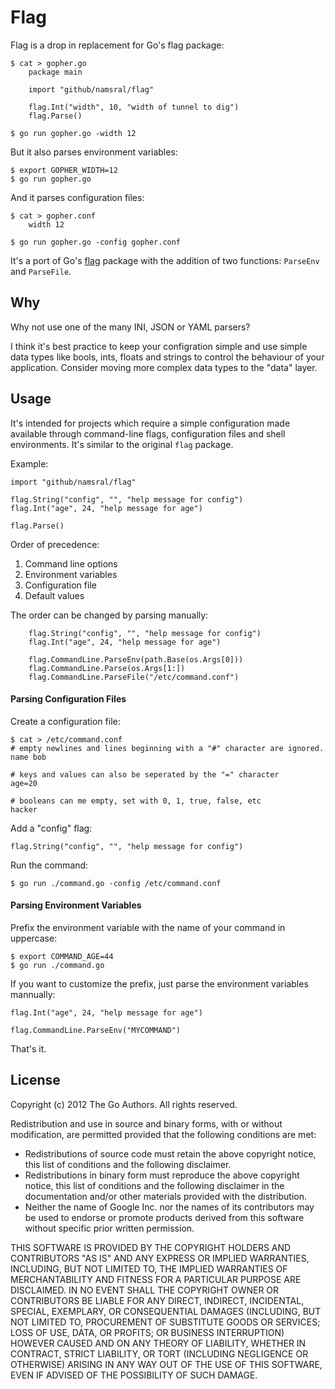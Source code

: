 Flag
===

Flag is a drop in replacement for Go's flag package:

	$ cat > gopher.go
		package main

		import "github/namsral/flag"

		flag.Int("width", 10, "width of tunnel to dig")
		flag.Parse()

	$ go run gopher.go -width 12

But it also parses environment variables:

	$ export GOPHER_WIDTH=12
	$ go run gopher.go

And it parses configuration files:

	$ cat > gopher.conf
		width 12

	$ go run gopher.go -config gopher.conf


It's a port of Go's [flag][] package with the addition of two functions: `ParseEnv` and `ParseFile`.

[flag]: http://golang.org/src/pkg/flag


Why
---

Why not use one of the many INI, JSON or YAML parsers?

I think it's best practice to keep your configration simple and use simple data types like bools, ints, floats and strings to control the behaviour of your application. Consider moving more complex data types to the "data" layer.


Usage
---

It's intended for projects which require a simple configuration made available through command-line flags, configuration files and shell environments. It's similar to the original `flag` package.

Example:

	import "github/namsral/flag"
	
	flag.String("config", "", "help message for config")
	flag.Int("age", 24, "help message for age")
	
	flag.Parse()

Order of precedence:

1. Command line options
2. Environment variables
3. Configuration file
4. Default values

The order can be changed by parsing manually:

		flag.String("config", "", "help message for config")
		flag.Int("age", 24, "help message for age")
		
		flag.CommandLine.ParseEnv(path.Base(os.Args[0]))
		flag.CommandLine.Parse(os.Args[1:])
		flag.CommandLine.ParseFile("/etc/command.conf")


#### Parsing Configuration Files

Create a configuration file:

	$ cat > /etc/command.conf
	# empty newlines and lines beginning with a "#" character are ignored.
	name bob
	
	# keys and values can also be seperated by the "=" character
	age=20
	
	# booleans can me empty, set with 0, 1, true, false, etc
	hacker
	
Add a "config" flag:

	flag.String("config", "", "help message for config")
		
Run the command:

	$ go run ./command.go -config /etc/command.conf


#### Parsing Environment Variables

Prefix the environment variable with the name of your command in uppercase:

	$ export COMMAND_AGE=44
	$ go run ./command.go

If you want to customize the prefix, just parse the environment variables mannually:

	flag.Int("age", 24, "help message for age")

	flag.CommandLine.ParseEnv("MYCOMMAND")
	
That's it.


License
---


Copyright (c) 2012 The Go Authors. All rights reserved.

Redistribution and use in source and binary forms, with or without
modification, are permitted provided that the following conditions are
met:

   * Redistributions of source code must retain the above copyright
notice, this list of conditions and the following disclaimer.
   * Redistributions in binary form must reproduce the above
copyright notice, this list of conditions and the following disclaimer
in the documentation and/or other materials provided with the
distribution.
   * Neither the name of Google Inc. nor the names of its
contributors may be used to endorse or promote products derived from
this software without specific prior written permission.

THIS SOFTWARE IS PROVIDED BY THE COPYRIGHT HOLDERS AND CONTRIBUTORS
"AS IS" AND ANY EXPRESS OR IMPLIED WARRANTIES, INCLUDING, BUT NOT
LIMITED TO, THE IMPLIED WARRANTIES OF MERCHANTABILITY AND FITNESS FOR
A PARTICULAR PURPOSE ARE DISCLAIMED. IN NO EVENT SHALL THE COPYRIGHT
OWNER OR CONTRIBUTORS BE LIABLE FOR ANY DIRECT, INDIRECT, INCIDENTAL,
SPECIAL, EXEMPLARY, OR CONSEQUENTIAL DAMAGES (INCLUDING, BUT NOT
LIMITED TO, PROCUREMENT OF SUBSTITUTE GOODS OR SERVICES; LOSS OF USE,
DATA, OR PROFITS; OR BUSINESS INTERRUPTION) HOWEVER CAUSED AND ON ANY
THEORY OF LIABILITY, WHETHER IN CONTRACT, STRICT LIABILITY, OR TORT
(INCLUDING NEGLIGENCE OR OTHERWISE) ARISING IN ANY WAY OUT OF THE USE
OF THIS SOFTWARE, EVEN IF ADVISED OF THE POSSIBILITY OF SUCH DAMAGE.